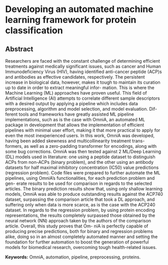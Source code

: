 # Developing an automated machine learning framework for protein classification

## Abstract

Researchers are faced with the constant challenge of determining efficient treatments against medically
significant issues, such as cancer and Human Immunodeficiency Virus (HIV), having identified anti-cancer
peptide (ACP)s and antibodies as effective candidates, respectively. The persistent increase in biological
data, however, makes it tough to maintain its curation up to date in order to extract meaningful infor-
mation. This is where the Machine Learning (ML) approaches have proven useful. This field of Artificial
Intelligence (AI) attempts to correlate different sample descriptors with a desired output by applying a
pipeline which includes data preprocessing, algorithm and model selection, and model evaluation. Dif-
ferent tools and frameworks have greatly assisted ML pipeline implementations, such as is the case with
OmniA, an automated ML package in development that allows the implementation of efficient pipelines
with minimal user effort, making it that more practical to apply for even the most inexperienced users.
In this work, OmniA was developed, having been added skewness and multicollinearity treatment trans-
formers, as well as a zero-padding transformer for encodings, along with some bug corrections. OmniA
was then tested against 2 ML/Deep Learning (DL) models used in literature: one using a peptide dataset
to distinguish ACPs from non-ACPs (binary problem), and the other using an antibody datasets for half
maximal inhibitory concentration (IC50) value predictions (regression problem). Code files were prepared
to further automate the ML pipelines, using OmniA’s functionalities, for each prediction problem and gen-
erate results to be used for comparison in regards to the selected articles. The binary prediction results
show that, using only shallow learning models, OmniA was able to produce outstanding results against
the ACP740 dataset, surpassing the comparison article that took a DL approach, and suffering only when
data is more scarce, as is the case with the ACP240 dataset. In regards to the regression problem, by
using protein encoding representations, the results completely surpassed those obtained by the neural
network (NN) approach taken by the authors of the comparison article. Overall, this study proves that Om-
niA is perfectly capable of producing precise predictions, both for binary and regression problems alike,
doing so in an almost completely automated manner and setting the foundation for further automation to
boost the generation of powerful models for biomedical research, overcoming tough health-related issues.

**Keywords:** OmniA, automation, pipeline, preprocessing, proteins.

